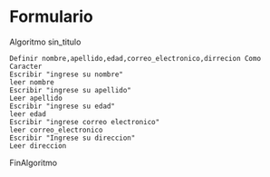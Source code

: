 # Formulario
Algoritmo sin_titulo

	Definir nombre,apellido,edad,correo_electronico,dirrecion Como Caracter
	Escribir "ingrese su nombre"
	leer nombre
	Escribir "ingrese su apellido"
	Leer apellido
	Escribir "ingrese su edad"
	leer edad
	Escribir "ingrese correo electronico"
	leer correo_electronico
	Escribir "Ingrese su direccion"
	Leer direccion
  
FinAlgoritmo

